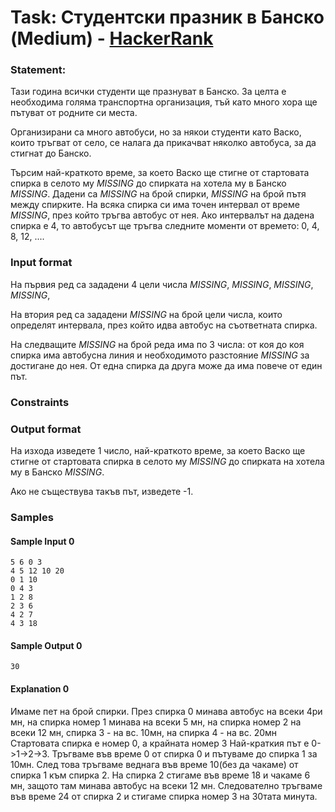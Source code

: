 # Task: Студентски празник в Банско (Medium) - [HackerRank](<https://www.hackerrank.com/contests/sda-hw-11-2023/challenges/challenge-4505>)


### Statement:

Тази година всички студенти ще празнуват в Банско. За целта е необходима голяма транспортна организация, тъй като много хора ще пътуват от родните си места.

Организирани са много автобуси, но за някои студенти като Васко, които тръгват от село, се налага да прикачват няколко автобуса, за да стигнат до Банско.

Търсим най-краткото време, за което Васко ще стигне от стартовата спирка в селото му $MISSING$ до спирката на хотела му в Банско $MISSING$. Дадени са $MISSING$ на брой спирки, $MISSING$ на брой пътя между спирките. На всяка спирка си има точен интервал от време $MISSING$, през който тръгва автобус от нея. Ако интервалът на дадена спирка е 4, то автобусът ще тръгва следните моменти от времето: 0, 4, 8, 12, ....


### Input format

На първия ред са зададени 4 цели числа $MISSING$, $MISSING$, $MISSING$, $MISSING$,

На втория ред са зададени $MISSING$ на брой цели числа, които определят интервала, през който идва автобус на съответната спирка.

На следващите $MISSING$ на брой реда има по 3 числа: от коя до коя спирка има автобусна линия и необходимото разстояние $MISSING$ за достигане до нея. От една спирка да друга може да има повече от един път.


### Constraints




### Output format

На изхода изведете 1 число, най-краткото време, за което Васко ще стигне от стартовата спирка в селото му $MISSING$ до спирката на хотела му в Банско $MISSING$.

Ако не съществува такъв път, изведете -1.


### Samples


#### Sample Input 0
```
5 6 0 3
4 5 12 10 20
0 1 10
0 4 3
1 2 8
2 3 6
4 2 7
4 3 18
```

#### Sample Output 0
```
30
```

#### Explanation 0
Имаме пет на брой спирки. През спирка 0 минава автобус на всеки 4ри мн, на спирка номер 1 минава на всеки 5 мн, на спирка номер 2 на всеки 12 мн, спирка 3 - на вс. 10мн, на спирка 4 - на вс. 20мн
Стартовата спирка е номер 0, а крайната номер 3
Най-краткия път е 0-&gt;1-&gt;2-&gt;3.
Тръгваме във време 0 от спирка 0 и пътуваме до спирка 1 за 10мн. След това тръгваме веднага във време 10(без да чакаме) от спирка 1 към спирка 2. На спирка 2 стигаме във време 18 и чакаме 6 мн, защото там минава автобус на всеки 12 мн.
Следователно тръгваме във време 24 от спирка 2 и стигаме спирка номер 3 на 30тата минута.
